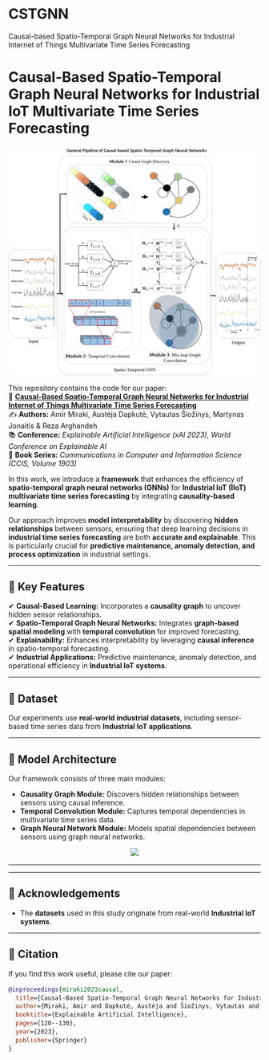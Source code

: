 # CSTGNN
 Causal-based Spatio-Temporal Graph Neural  Networks for Industrial Internet of Things  Multivariate Time Series Forecasting




# **Causal-Based Spatio-Temporal Graph Neural Networks for Industrial IoT Multivariate Time Series Forecasting**
![](Pipeline_CSTGNN.jpg)


This repository contains the code for our paper:  
📄 **[Causal-Based Spatio-Temporal Graph Neural Networks for Industrial Internet of Things Multivariate Time Series Forecasting](https://doi.org/10.1007/978-3-031-44761-2_9)**  
✍ **Authors:** Amir Miraki, Austėja Dapkutė, Vytautas Šiožinys, Martynas Jonaitis & Reza Arghandeh  
📚 **Conference:** *Explainable Artificial Intelligence (xAI 2023), World Conference on Explainable AI*  
📖 **Book Series:** *Communications in Computer and Information Science (CCIS, Volume 1903)*  

In this work, we introduce a **framework** that enhances the efficiency of **spatio-temporal graph neural networks (GNNs)** for **Industrial IoT (IIoT) multivariate time series forecasting** by integrating **causality-based learning**.  

Our approach improves **model interpretability** by discovering **hidden relationships** between sensors, ensuring that deep learning decisions in **industrial time series forecasting** are both **accurate and explainable**. This is particularly crucial for **predictive maintenance, anomaly detection, and process optimization** in industrial settings.



---

## **📌 Key Features**
✔ **Causal-Based Learning:** Incorporates a **causality graph** to uncover hidden sensor relationships.  
✔ **Spatio-Temporal Graph Neural Networks:** Integrates **graph-based spatial modeling** with **temporal convolution** for improved forecasting.  
✔ **Explainability:** Enhances interpretability by leveraging **causal inference** in spatio-temporal forecasting.  
✔ **Industrial Applications:** Predictive maintenance, anomaly detection, and operational efficiency in **Industrial IoT systems**.  

---

## **📂 Dataset**
Our experiments use **real-world industrial datasets**, including sensor-based time series data from **Industrial IoT applications**.  



---

## **🧠 Model Architecture**
Our framework consists of three main modules:

- **Causality Graph Module:** Discovers hidden relationships between sensors using causal inference.
- **Temporal Convolution Module:** Captures temporal dependencies in multivariate time series data.
- **Graph Neural Network Module:** Models spatial dependencies between sensors using graph neural networks.

<p align="center">
  <img src="images/model_architecture.png" width="700"/>
</p>

---


---

## **📌 Acknowledgements**
- The **datasets** used in this study originate from real-world **Industrial IoT systems**.

---


## **📝 Citation**
If you find this work useful, please cite our paper:

```bibtex
@inproceedings{miraki2023causal,
  title={Causal-Based Spatio-Temporal Graph Neural Networks for Industrial Internet of Things Multivariate Time Series Forecasting},
  author={Miraki, Amir and Dapkutė, Austėja and Šiožinys, Vytautas and Jonaitis, Martynas and Arghandeh, Reza},
  booktitle={Explainable Artificial Intelligence},
  pages={120--130},
  year={2023},
  publisher={Springer}
}
```

